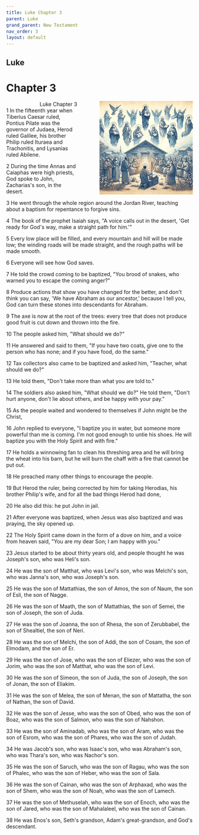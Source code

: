```yaml
---
title: Luke Chapter 3
parent: Luke
grand_parent: New Testament
nav_order: 3
layout: default
---
```


## Luke

# Chapter 3

<div style="clear: both; text-align: right;">
    <img src="/assets/Image/Luke/500/3.jpg" alt="Luke Chapter 3" class="chapter-image" style="max-width: 50%; height: auto; float: right; margin: 0 0 10px 10px; padding-left: 10%;">
    <figcaption style="font-size: 14px;">Luke Chapter 3</figcaption>
</div>
1 In the fifteenth year when Tiberius Caesar ruled, Pontius Pilate was the governor of Judaea, Herod ruled Galilee, his brother Philip ruled Ituraea and Trachonitis, and Lysanias ruled Abilene.

2 During the time Annas and Caiaphas were high priests, God spoke to John, Zacharias's son, in the desert.

3 He went through the whole region around the Jordan River, teaching about a baptism for repentance to forgive sins.

4 The book of the prophet Isaiah says, "A voice calls out in the desert, 'Get ready for God's way, make a straight path for him.'"

5 Every low place will be filled, and every mountain and hill will be made low; the winding roads will be made straight, and the rough paths will be made smooth.

6 Everyone will see how God saves.

7 He told the crowd coming to be baptized, "You brood of snakes, who warned you to escape the coming anger?"

8 Produce actions that show you have changed for the better, and don't think you can say, 'We have Abraham as our ancestor,' because I tell you, God can turn these stones into descendants for Abraham.

9 The axe is now at the root of the trees: every tree that does not produce good fruit is cut down and thrown into the fire.

10 The people asked him, "What should we do?"

11 He answered and said to them, "If you have two coats, give one to the person who has none; and if you have food, do the same."

12 Tax collectors also came to be baptized and asked him, "Teacher, what should we do?"

13 He told them, "Don't take more than what you are told to."

14 The soldiers also asked him, "What should we do?" He told them, "Don't hurt anyone, don't lie about others, and be happy with your pay."

15 As the people waited and wondered to themselves if John might be the Christ,

16 John replied to everyone, "I baptize you in water, but someone more powerful than me is coming. I'm not good enough to untie his shoes. He will baptize you with the Holy Spirit and with fire."

17 He holds a winnowing fan to clean his threshing area and he will bring the wheat into his barn, but he will burn the chaff with a fire that cannot be put out.

18 He preached many other things to encourage the people.

19 But Herod the ruler, being corrected by him for taking Herodias, his brother Philip's wife, and for all the bad things Herod had done,

20 He also did this: he put John in jail.

21 After everyone was baptized, when Jesus was also baptized and was praying, the sky opened up.

22 The Holy Spirit came down in the form of a dove on him, and a voice from heaven said, "You are my dear Son; I am happy with you."

23 Jesus started to be about thirty years old, and people thought he was Joseph's son, who was Heli's son.

24 He was the son of Matthat, who was Levi's son, who was Melchi's son, who was Janna's son, who was Joseph's son.

25 He was the son of Mattathias, the son of Amos, the son of Naum, the son of Esli, the son of Nagge.

26 He was the son of Maath, the son of Mattathias, the son of Semei, the son of Joseph, the son of Juda.

27 He was the son of Joanna, the son of Rhesa, the son of Zerubbabel, the son of Shealtiel, the son of Neri.

28 He was the son of Melchi, the son of Addi, the son of Cosam, the son of Elmodam, and the son of Er.

29 He was the son of Jose, who was the son of Eliezer, who was the son of Jorim, who was the son of Matthat, who was the son of Levi.

30 He was the son of Simeon, the son of Juda, the son of Joseph, the son of Jonan, the son of Eliakim.

31 He was the son of Melea, the son of Menan, the son of Mattatha, the son of Nathan, the son of David.

32 He was the son of Jesse, who was the son of Obed, who was the son of Boaz, who was the son of Salmon, who was the son of Nahshon.

33 He was the son of Aminadab, who was the son of Aram, who was the son of Esrom, who was the son of Phares, who was the son of Judah.

34 He was Jacob's son, who was Isaac's son, who was Abraham's son, who was Thara's son, who was Nachor's son.

35 He was the son of Saruch, who was the son of Ragau, who was the son of Phalec, who was the son of Heber, who was the son of Sala.

36 He was the son of Cainan, who was the son of Arphaxad, who was the son of Shem, who was the son of Noah, who was the son of Lamech.

37 He was the son of Methuselah, who was the son of Enoch, who was the son of Jared, who was the son of Mahalaleel, who was the son of Cainan.

38 He was Enos's son, Seth's grandson, Adam's great-grandson, and God's descendant.


